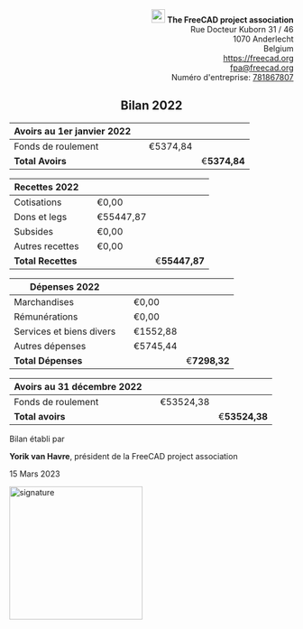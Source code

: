 <div align=right>
<img src="/home/yorik/Sources/FreeCAD-association/images/freecad.svg" style="width:24px;" />  <b>The FreeCAD project association</b><br/>
Rue Docteur Kuborn 31 / 46<br/>
1070 Anderlecht<br/>
Belgium<br/>
<a href="https://freecad.org">https://freecad.org</a><br/>
<a href="mailto:fpa@freecad.org">fpa@freecad.org</a><br/>
Numéro d'entreprise: <a href="https://kbopub.economie.fgov.be/kbopub/toonondernemingps.html?lang=en&ondernemingsnummer=781867807">781867807</a>
</div>

<h2 align=center>Bilan 2022</h2>

| **Avoirs au 1er janvier 2022** |     |          |              |
| ------------------------------ | --- | -------- | ------------ |
| Fonds de roulement             |     | €5374,84 |              |
| **Total Avoirs**               |     |          | €**5374,84** |

| **Recettes 2022**  |     |           |               |
| ------------------ | --- | --------- | ------------- |
| Cotisations        |     | €0,00     |               |
| Dons et legs       |     | €55447,87 |               |
| Subsides           |     | €0,00     |               |
| Autres recettes    |     | €0,00     |               |
| **Total Recettes** |     |           | €**55447,87** |

| **Dépenses 2022**        |     |          |              |
| ------------------------ | --- | -------- | ------------ |
| Marchandises             |     | €0,00    |              |
| Rémunérations            |     | €0,00    |              |
| Services et biens divers |     | €1552,88 |              |
| Autres dépenses          |     | €5745,44 |              |
| **Total Dépenses**       |     |          | €**7298,32** |

| **Avoirs au 31 décembre 2022** |     |           |               |
| ------------------------------ | --- | --------- | ------------- |
| Fonds de roulement             |     | €53524,38 |               |
| **Total avoirs**               |     |           | €**53524,38** |

Bilan établi par

**Yorik van Havre**, président de la FreeCAD project association

15 Mars 2023

<img src="file:///home/yorik/Documents/Admin/Docs/signature.png" title="" alt="signature" width="236">
